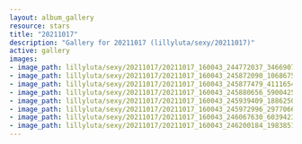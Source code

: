 ```yaml
---
layout: album_gallery
resource: stars
title: "20211017"
description: "Gallery for 20211017 (lillyluta/sexy/20211017)"
active: gallery
images:
- image_path: lillyluta/sexy/20211017/20211017_160043_244772037_346690743876290_52263404758934342_n.jpg
- image_path: lillyluta/sexy/20211017/20211017_160043_245872090_1068675330540125_8912262325752446050_n.jpg
- image_path: lillyluta/sexy/20211017/20211017_160043_245877479_411165450396979_5953479540089020138_n.jpg
- image_path: lillyluta/sexy/20211017/20211017_160043_245880656_590042528911184_243758413550072871_n.jpg
- image_path: lillyluta/sexy/20211017/20211017_160043_245939409_188625006723988_5735006614602357062_n.jpg
- image_path: lillyluta/sexy/20211017/20211017_160043_245972996_297706628591520_6773197775385956451_n.jpg
- image_path: lillyluta/sexy/20211017/20211017_160043_246067630_603942357714544_7399273991618513157_n.jpg
- image_path: lillyluta/sexy/20211017/20211017_160043_246200184_198385119078582_8577805827220401500_n.jpg
---
```

